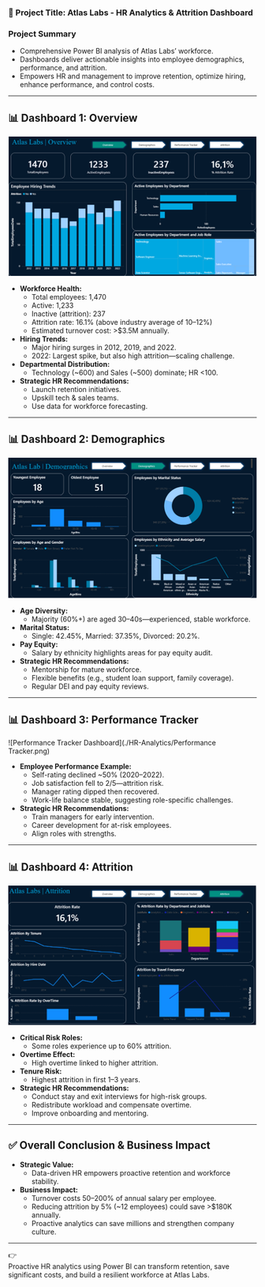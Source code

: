 ### 📌 Project Title: Atlas Labs - HR Analytics & Attrition Dashboard

### Project Summary
- Comprehensive Power BI analysis of Atlas Labs’ workforce.
- Dashboards deliver actionable insights into employee demographics, performance, and attrition.
- Empowers HR and management to improve retention, optimize hiring, enhance performance, and control costs.

---

## 📊 Dashboard 1: Overview
![Overview Dashboard](./HR-Analytics/Overview.png)
- **Workforce Health:**  
  - Total employees: 1,470  
  - Active: 1,233  
  - Inactive (attrition): 237  
  - Attrition rate: 16.1% (above industry average of 10–12%)  
  - Estimated turnover cost: >$3.5M annually.
- **Hiring Trends:**  
  - Major hiring surges in 2012, 2019, and 2022.  
  - 2022: Largest spike, but also high attrition—scaling challenge.
- **Departmental Distribution:**  
  - Technology (~600) and Sales (~500) dominate; HR <100.
- **Strategic HR Recommendations:**  
  - Launch retention initiatives.  
  - Upskill tech & sales teams.  
  - Use data for workforce forecasting.

---

## 📊 Dashboard 2: Demographics
![Demographics Dashboard](./HR-Analytics/Demographics.png)
- **Age Diversity:**  
  - Majority (60%+) are aged 30–40s—experienced, stable workforce.
- **Marital Status:**  
  - Single: 42.45%, Married: 37.35%, Divorced: 20.2%.
- **Pay Equity:**  
  - Salary by ethnicity highlights areas for pay equity audit.
- **Strategic HR Recommendations:**  
  - Mentorship for mature workforce.  
  - Flexible benefits (e.g., student loan support, family coverage).  
  - Regular DEI and pay equity reviews.

---

## 📊 Dashboard 3: Performance Tracker
![Performance Tracker Dashboard](./HR-Analytics/Performance Tracker.png)
- **Employee Performance Example:**  
  - Self-rating declined ~50% (2020–2022).  
  - Job satisfaction fell to 2/5—attrition risk.  
  - Manager rating dipped then recovered.
  - Work-life balance stable, suggesting role-specific challenges.
- **Strategic HR Recommendations:**  
  - Train managers for early intervention.  
  - Career development for at-risk employees.  
  - Align roles with strengths.

---

## 📊 Dashboard 4: Attrition
![Attrition Dashboard](./HR-Analytics/Attrition.png)
- **Critical Risk Roles:**  
  - Some roles experience up to 60% attrition.
- **Overtime Effect:**  
  - High overtime linked to higher attrition.
- **Tenure Risk:**  
  - Highest attrition in first 1–3 years.
- **Strategic HR Recommendations:**  
  - Conduct stay and exit interviews for high-risk groups.
  - Redistribute workload and compensate overtime.
  - Improve onboarding and mentoring.

---

## ✅ Overall Conclusion & Business Impact
- **Strategic Value:**  
  - Data-driven HR empowers proactive retention and workforce stability.
- **Business Impact:**  
  - Turnover costs 50–200% of annual salary per employee.
  - Reducing attrition by 5% (~12 employees) could save >$180K annually.
  - Proactive analytics can save millions and strengthen company culture.

---

👉  
Proactive HR analytics using Power BI can transform retention, save significant costs, and build a resilient workforce at Atlas Labs.
